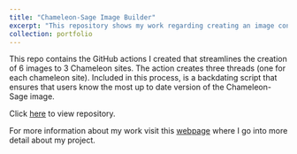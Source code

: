 ```yaml
---
title: "Chameleon-Sage Image Builder"
excerpt: "This repository shows my work regarding creating an image container Sage's software plugins and stacks that can be used on Chameleon bare-metal, gpu-based, and arm64 instances. <br/><img src='/images/sage.png'>"
collection: portfolio
---
```


This repo contains the GitHub actions I created that streamlines the creation of 6 images to 3 Chameleon sites. The action creates three threads (one for each chameleon site). Included in this process, is a backdating script that ensures that users know the most up to date version of the Chameleon-Sage image.

Click [here](https://github.com/sagecontinuum/CC-Sage-Image-Builder) to view repository.

For more information about my work visit this [webpage](https://sagecontinuum.org/science/integrating-chameleon/) where I go into more detail about my project. 